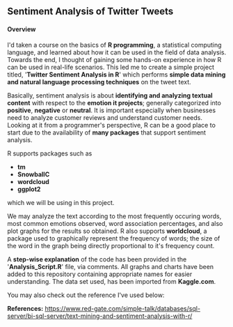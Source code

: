 ## Sentiment Analysis of Twitter Tweets

#### Overview

I'd taken a course on the basics of **R programming**, a statistical computing language, and learned about how it can be used in the field of data analysis. Towards the end, 
I thought of gaining some hands-on experience in how R can be used in real-life scenarios. This led me to create a simple project titled, '**Twitter Sentiment 
Analysis in R**' which performs **simple data mining and natural language processing techniques** on the tweet text. 

Basically, sentiment analysis is about **identifying and analyzing textual content** with respect to the **emotion it projects**; generally categorized into **positive**, **negative** or **neutral**. It is important especially when businesses need to analyze customer reviews and understand customer needs. Looking at it from a programmer's perspective, R can be a good place to start due to the availability of **many packages** that support sentiment analysis.


R supports packages such as

* **tm**
* **SnowballC**
* **wordcloud**
* **ggplot2**

which we will be using in this project. 


We may analyze the text according to the most frequently occuring words, most common emotions observed, 
word association percentages, and also plot graphs for the results so obtained. R also supports **worldcloud**, a package used to graphically represent the frequency 
of words; the size of the word in the graph being directly proportional to it's frequency count. 

A **step-wise explanation** of the code has been provided in the '**Analysis_Script.R**' file, via comments. All graphs and charts have been added to this repository containing
appropriate names for easier understanding. The data set used, has been imported from **Kaggle.com**.


You may also check out the reference I've used below:

**References:** https://www.red-gate.com/simple-talk/databases/sql-server/bi-sql-server/text-mining-and-sentiment-analysis-with-r/

